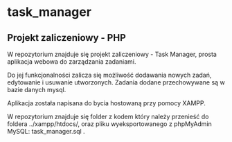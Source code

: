 # task_manager
## Projekt zaliczeniowy - PHP
W repozytorium znajduje się projekt zaliczeniowy - Task Manager, prosta aplikacja webowa do zarządzania zadaniami. 

Do jej funkcjonalności zalicza się możliwość dodawania nowych zadań, edytowanie i usuwanie utworzonych. Zadania dodane przechowywane są w bazie danych mysql.

Aplikacja została napisana do bycia hostowaną przy pomocy XAMPP.

W repozytorium znajduje się folder z kodem który należy przenieść do foldera ../xampp/htdocs/, oraz pliku wyeksportowanego z phpMyAdmin MySQL: task_manager.sql .
